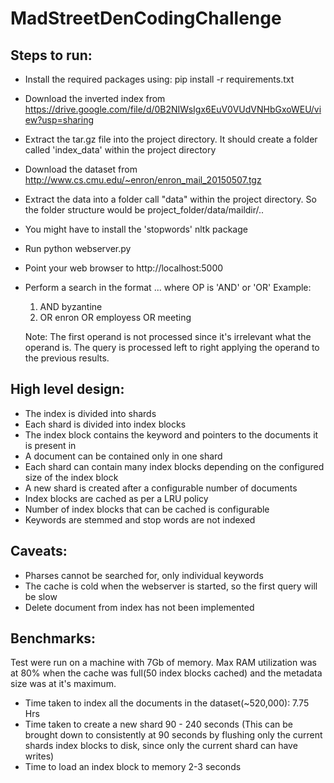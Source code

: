 # MadStreetDenCodingChallenge

Steps to run:
------------
- Install the required packages using:
  pip install -r requirements.txt

- Download the inverted index from https://drive.google.com/file/d/0B2NIWsIgx6EuV0VUdVNHbGxoWEU/view?usp=sharing

- Extract the tar.gz file into the project directory. It should create a folder called 'index_data' within the project directory

- Download the dataset from http://www.cs.cmu.edu/~enron/enron_mail_20150507.tgz

- Extract the data into a folder call "data" within the project directory. So the folder structure would be project_folder/data/maildir/..

- You might have to install the 'stopwords' nltk package

- Run python webserver.py

- Point your web browser to http://localhost:5000

- Perform a search in the format <OP> <keyword1> <OP> <keyword2> ... <OP> <keywordN> where OP is 'AND' or 'OR'
  Example:
  1) AND byzantine
  2) OR enron OR employess OR meeting

  Note: The first operand is not processed since it's irrelevant what the operand is. The query is processed left to right applying the operand to the previous results.

High level design:
------------------

- The index is divided into shards
- Each shard is divided into index blocks
- The index block contains the keyword and pointers to the documents it is present in
- A document can be contained only in one shard
- Each shard can contain many index blocks depending on the configured size of the index block
- A new shard is created after a configurable number of documents
- Index blocks are cached as per a LRU policy
- Number of index blocks that can be cached is configurable
- Keywords are stemmed and stop words are not indexed


Caveats:
--------
- Pharses cannot be searched for, only individual keywords
- The cache is cold when the webserver is started, so the first query will be slow
- Delete document from index has not been implemented

Benchmarks:
-----------
Test were run on a machine with 7Gb of memory. Max RAM utilization was at 80% when the cache was full(50 index blocks cached) and the metadata size was at it's maximum.
- Time taken to index all the documents in the dataset(~520,000): 7.75 Hrs
- Time taken to create a new shard 90 - 240 seconds (This can be brought down to consistently at 90 seconds by flushing only the current shards index blocks to disk, since only the current shard can have writes)
- Time to load an index block to memory 2-3 seconds
